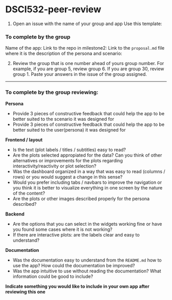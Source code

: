 # DSCI532-peer-review

1. Open an issue with the name of your group and app
Use this template:


### To complete by the group
Name of the app:
Link to the repo in milestone2:
Link to the `proposal.md` file where it is the description of the persona and scenario:



2. Review the group that is one number ahead of yours group number. For example, if you are group 5, review group 6. If you are group 30, review group 1.
Paste your answers in the issue of the group assigned.

---
### To complete by the group reviewing:

**Persona**
* Provide 3 pieces of constructive feedback that could help the app to be better suited to the scenario it was designed for
* Provide 3 pieces of constructive feedback that could help the app to be better suited to the user(persona) it was designed for

**Frontend / layout**
* Is the text (plot labels / titles / subtitles) easy to read? 
* Are the plots selected appropiated for the data? Can you think of other alternatives or improvements for the plots regarding interactivity/reactivity or plot selection?
* Was the dashboard organized in a way that was easy to read (columns / rows) or you would suggest a change in this sense?
* Would you prefer including tabs / navbars to improve the navigation or you think it is better to visualize everything in one screen by the nature of the content?
* Are the plots or other images described properly for the persona described?

**Backend**
* Are the options that you can select in the widgets working fine or have you found some cases where it is not working?
* If there are interactive plots: are the labels clear and easy to understand?

**Documentation**
* Was the documentation easy to understand from the `README.md` how to use the app? How could the documentation be improved?
* Was the app intuitive to use without reading the documentation? What information could be good to include? 

**Indicate something you would like to include in your own app after reviewing this one**